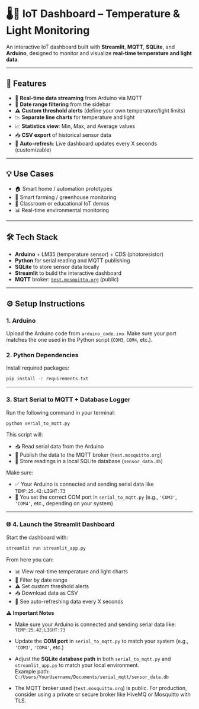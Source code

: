 # 🌡️📡 IoT Dashboard – Temperature & Light Monitoring

An interactive IoT dashboard built with **Streamlit**, **MQTT**, **SQLite**, and **Arduino**, designed to monitor and visualize **real-time temperature and light data**.

---

## 🚀 Features

- 📡 **Real-time data streaming** from Arduino via MQTT
- 📅 **Date range filtering** from the sidebar
- ⚠️ **Custom threshold alerts** (define your own temperature/light limits)
- 📉 **Separate line charts** for temperature and light
- 📈 **Statistics view**: Min, Max, and Average values
- 📥 **CSV export** of historical sensor data
- 🔄 **Auto-refresh**: Live dashboard updates every X seconds (customizable)

---

## 💡 Use Cases

- 🏠 Smart home / automation prototypes  
- 🌿 Smart farming / greenhouse monitoring  
- 🏫 Classroom or educational IoT demos  
- 📊 Real-time environmental monitoring  

---

## 🛠️ Tech Stack

- **Arduino** + LM35 (temperature sensor) + CDS (photoresistor)
- **Python** for serial reading and MQTT publishing
- **SQLite** to store sensor data locally
- **Streamlit** to build the interactive dashboard
- **MQTT** broker: [`test.mosquitto.org`](https://test.mosquitto.org) (public)

---

## ⚙️ Setup Instructions

### 1. Arduino

Upload the Arduino code from `arduino_code.ino`. Make sure your port matches the one used in the Python script (`COM3`, `COM4`, etc.).

### 2. Python Dependencies

Install required packages:

```bash
pip install -r requirements.txt
```
---
### 3. Start Serial to MQTT + Database Logger
Run the following command in your terminal:

```bash
python serial_to_mqtt.py
```
This script will:

- 📥 Read serial data from the Arduino  
- 📡 Publish the data to the MQTT broker (`test.mosquitto.org`)  
- 💾 Store readings in a local SQLite database (`sensor_data.db`)  

Make sure:

- ✅ Your Arduino is connected and sending serial data like `TEMP:25.42;LIGHT:73`  
- 🔧 You set the correct COM port in `serial_to_mqtt.py` (e.g., `'COM3'`, `'COM4'`, etc., depending on your system)

---
### 🌐 4. Launch the Streamlit Dashboard
Start the dashboard with:
```bash
streamlit run streamlit_app.py
```

From here you can:

- 📊 View real-time temperature and light charts  
- 📅 Filter by date range  
- ⚠️ Set custom threshold alerts  
- 📥 Download data as CSV  
- 🔄 See auto-refreshing data every X seconds




⚠️ **Important Notes**

- Make sure your Arduino is connected and sending serial data like:  
  `TEMP:25.42;LIGHT:73`

- Update the **COM port** in `serial_to_mqtt.py` to match your system (e.g., `'COM3'`, `'COM4'`, etc.)

- Adjust the **SQLite database path** in both `serial_to_mqtt.py` and `streamlit_app.py` to match your local environment.  
  Example path:  
  `C:/Users/YourUsername/Documents/serial_mqtt/sensor_data.db`

- The MQTT broker used (`test.mosquitto.org`) is public. For production, consider using a private or secure broker like HiveMQ or Mosquitto with TLS.

